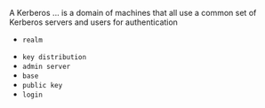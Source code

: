 A Kerberos ... is a domain of machines that all use a common set of Kerberos servers and users for authentication
+ ` realm `
* ` key distribution `
* ` admin server `
* ` base `
* ` public key `
* ` login `
